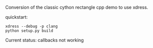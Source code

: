 Conversion of the classic cython rectangle cpp demo to use xdress.

quickstart: 

    xdress --debug -p clang 
    python setup.py build


Current status: callbacks not working


